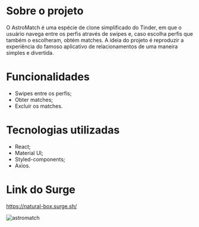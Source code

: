 # Sobre o projeto

O AstroMatch é uma espécie de clone simplificado do Tinder, em que o usuário navega entre os perfis através de swipes e, caso escolha perfis que também o escolheram, obtém matches. A ideia do projeto é reproduzir a experiência do famoso aplicativo de relacionamentos de uma maneira simples e divertida.

# Funcionalidades

* Swipes entre os perfis;
* Obter matches;
* Excluir os matches.

# Tecnologias utilizadas
* React;
* Material UI;
* Styled-components;
* Axios.

# Link do Surge

https://natural-box.surge.sh/



![astromatch](https://user-images.githubusercontent.com/90624608/169662307-877b25d6-95b3-4f21-b24d-4415d8f0c67b.png)
